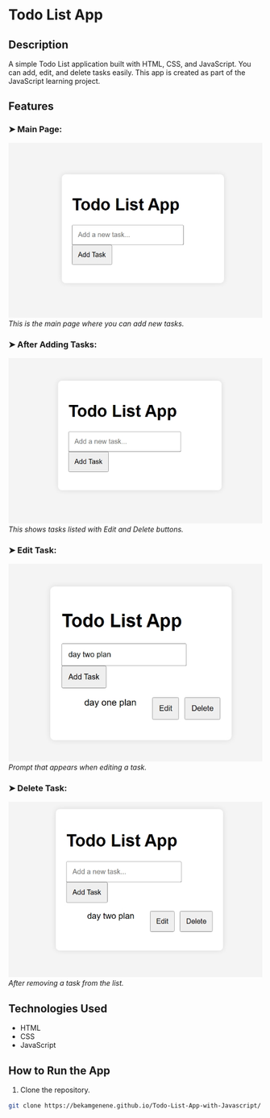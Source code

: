 # Todo List App

## Description
A simple Todo List application built with HTML, CSS, and JavaScript. You can add, edit, and delete tasks easily. This app is created as part of the JavaScript learning project.

## Features
### ➤ Main Page:
![Main Page](screenshots/main-page.png.jpeg)
_This is the main page where you can add new tasks._

### ➤ After Adding Tasks:
![Added Tasks](screenshots/added-tasks.png.jpeg)
_This shows tasks listed with Edit and Delete buttons._

### ➤ Edit Task:
![Edit Task](screenshots/edit-task.png.jpeg)
_Prompt that appears when editing a task._

### ➤ Delete Task:
![Delete Task](screenshots/delete-task.png.jpeg)
_After removing a task from the list._

##  Technologies Used
- HTML
- CSS
- JavaScript

##  How to Run the App
1. Clone the repository.
```bash
git clone https://bekamgenene.github.io/Todo-List-App-with-Javascript/

